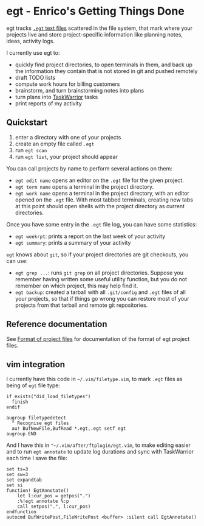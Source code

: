 # egt - Enrico's Getting Things Done

egt tracks [`.egt` text files](project.md) scattered in the file system, that
mark where your projects live and store project-specific information like
planning notes, ideas, activity logs.

I currently use egt to:

 * quickly find project directories, to open terminals in them, and back up the
   information they contain that is not stored in git and pushed remotely
 * draft TODO lists
 * compute work hours for billing customers
 * brainstorm, and turn brainstorming notes into plans
 * turn plans into [TaskWarrior](http://taskwarrior.org/) tasks
 * print reports of my activity


## Quickstart

1. enter a directory with one of your projects
2. create an empty file called `.egt`
3. run `egt scan`
4. run `egt list`, your project should appear

You can call projects by name to perform several actions on them:

* `egt edit name` opens an editor on the `.egt` file for the given project.
* `egt term name` opens a terminal in the project directory.
* `egt work name` opens a terminal in the project directory, with an editor
  opened on the `.egt` file. With most tabbed terminals, creating new tabs at
  this point should open shells with the project directory as current
  directories.

Once you have some entry in the `.egt` file log, you can have some statistics:

* `egt weekrpt`: prints a report on the last week of your activity
* `egt summary`: prints a summary of your activity

`egt` knows about `git`, so if your project directories are git checkouts, you
can use:

* `egt grep ...`: runs `git grep` on all project directories. Suppose you
  remember having written some useful utility function, but you do not remember
  on which project, this may help find it.
* `egt backup`: created a tarball with all `.git/config` and `.egt` files of
  all your projects, so that if things go wrong you can restore most of your
  projects from that tarball and remote git repositories.


## Reference documentation

See [Format of project files](project.md) for documentation of the format of
egt project files.


## vim integration

I currently have this code in `~/.vim/filetype.vim`, to mark `.egt` files as
being of `egt` file type:

```vim
if exists("did_load_filetypes")
  finish
endif

augroup filetypedetect
  " Recognise egt files
  au! BufNewFile,BufRead *.egt,.egt setf egt
augroup END
```

And I have this in `"~/.vim/after/ftplugin/egt.vim`, to make editing easier and
to run `egt annotate` to update log durations and sync with TaskWarrior each
time I save the file:

```vim
set ts=3
set sw=3
set expandtab
set si
function! EgtAnnotate()
    let l:cur_pos = getpos(".")
    :%!egt annotate %:p
    call setpos(".", l:cur_pos)
endfunction
autocmd BufWritePost,FileWritePost <buffer> :silent call EgtAnnotate()
```
